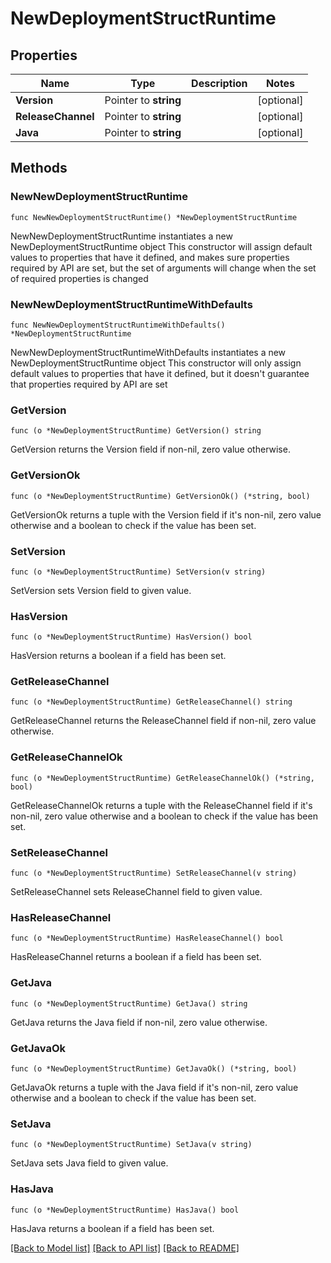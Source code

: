# NewDeploymentStructRuntime

## Properties

Name | Type | Description | Notes
------------ | ------------- | ------------- | -------------
**Version** | Pointer to **string** |  | [optional] 
**ReleaseChannel** | Pointer to **string** |  | [optional] 
**Java** | Pointer to **string** |  | [optional] 

## Methods

### NewNewDeploymentStructRuntime

`func NewNewDeploymentStructRuntime() *NewDeploymentStructRuntime`

NewNewDeploymentStructRuntime instantiates a new NewDeploymentStructRuntime object
This constructor will assign default values to properties that have it defined,
and makes sure properties required by API are set, but the set of arguments
will change when the set of required properties is changed

### NewNewDeploymentStructRuntimeWithDefaults

`func NewNewDeploymentStructRuntimeWithDefaults() *NewDeploymentStructRuntime`

NewNewDeploymentStructRuntimeWithDefaults instantiates a new NewDeploymentStructRuntime object
This constructor will only assign default values to properties that have it defined,
but it doesn't guarantee that properties required by API are set

### GetVersion

`func (o *NewDeploymentStructRuntime) GetVersion() string`

GetVersion returns the Version field if non-nil, zero value otherwise.

### GetVersionOk

`func (o *NewDeploymentStructRuntime) GetVersionOk() (*string, bool)`

GetVersionOk returns a tuple with the Version field if it's non-nil, zero value otherwise
and a boolean to check if the value has been set.

### SetVersion

`func (o *NewDeploymentStructRuntime) SetVersion(v string)`

SetVersion sets Version field to given value.

### HasVersion

`func (o *NewDeploymentStructRuntime) HasVersion() bool`

HasVersion returns a boolean if a field has been set.

### GetReleaseChannel

`func (o *NewDeploymentStructRuntime) GetReleaseChannel() string`

GetReleaseChannel returns the ReleaseChannel field if non-nil, zero value otherwise.

### GetReleaseChannelOk

`func (o *NewDeploymentStructRuntime) GetReleaseChannelOk() (*string, bool)`

GetReleaseChannelOk returns a tuple with the ReleaseChannel field if it's non-nil, zero value otherwise
and a boolean to check if the value has been set.

### SetReleaseChannel

`func (o *NewDeploymentStructRuntime) SetReleaseChannel(v string)`

SetReleaseChannel sets ReleaseChannel field to given value.

### HasReleaseChannel

`func (o *NewDeploymentStructRuntime) HasReleaseChannel() bool`

HasReleaseChannel returns a boolean if a field has been set.

### GetJava

`func (o *NewDeploymentStructRuntime) GetJava() string`

GetJava returns the Java field if non-nil, zero value otherwise.

### GetJavaOk

`func (o *NewDeploymentStructRuntime) GetJavaOk() (*string, bool)`

GetJavaOk returns a tuple with the Java field if it's non-nil, zero value otherwise
and a boolean to check if the value has been set.

### SetJava

`func (o *NewDeploymentStructRuntime) SetJava(v string)`

SetJava sets Java field to given value.

### HasJava

`func (o *NewDeploymentStructRuntime) HasJava() bool`

HasJava returns a boolean if a field has been set.


[[Back to Model list]](../README.md#documentation-for-models) [[Back to API list]](../README.md#documentation-for-api-endpoints) [[Back to README]](../README.md)


